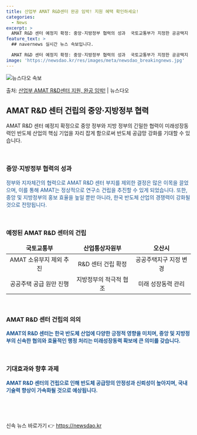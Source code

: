 ```yaml
---
title: 산업부 AMAT R&D센터 완공 임박! 지원 혜택 확인하세요!
categories:
  - News
excerpt: >
  AMAT R&D 센터 예정지 확정: 중앙·지방정부 협력의 성과  국토교통부가 지정한 공공택지 후보지에 AMA…
feature_text: >
  ## navernews 실시간 뉴스 속보입니다.

  AMAT R&D 센터 예정지 확정: 중앙·지방정부 협력의 성과  국토교통부가 지정한 공공택지 후보지에 AMA…
image: 'https://newsdao.kr/res/images/meta/newsdao_breakingnews.jpg'
---
```


![뉴스다오 속보](https://newsdao.kr/res/images/meta/newsdao_breakingnews.jpg)

<p>출처: <a href="https://newsdao.kr/4545" rel="dofollow">산업부 AMAT R&D센터 지원, 완공 임박!</a> | 뉴스다오</p>

<h2 data-ke-size="size26">AMAT R&amp;D 센터 건립의 중앙·지방정부 협력</h2>
AMAT R&D 센터 예정지 확정으로 중앙 정부와 지방 정부의 긴밀한 협력이 미래성장동력인 반도체 산업의 핵심 기업을 자리 잡게 함으로써 반도체 공급망 강화를 기대할 수 있습니다.

<p data-ke-size="size16">&#8203;</p>

<h3>중앙·지방정부 협력의 성과</h3>
<span style="color: #1a5490;">정부와 지자체간의 협력으로 AMAT R&D 센터 부지를 제외한 결정은 많은 이목을 끌었으며, 이를 통해 AMAT는 정상적으로 연구소 건립을 추진할 수 있게 되었습니다. 또한, 중앙 및 지방정부의 홍보 효율을 높일 뿐만 아니라, 한국 반도체 산업의 경쟁력이 강화될 것으로 전망됩니다.</span>

<p data-ke-size="size16">&#8203;</p>

<h3>예정된 AMAT R&D 센터의 건립</h3>
<table>
<thead>
<tr>
<td style="text-align: center; height: 17px;"><b>국토교통부</b></td>
<td style="text-align: center; height: 17px;"><b>산업통상자원부</b></td>
<td style="text-align: center; height: 17px;"><b>오산시</b></td>
</tr>
</thead>
<tbody>
<tr>
<td style="text-align: center; height: 17px;">AMAT 소유부지 제외 추진</td>
<td style="text-align: center; height: 17px;">R&D 센터 건립 확정</td>
<td style="text-align: center; height: 17px;">공공주택지구 지정 변경</td>
</tr>
<tr>
<td style="text-align: center; height: 17px;">공공주택 공급 원만 진행</td>
<td style="text-align: center; height: 17px;">지방정부의 적극적 협조</td>
<td style="text-align: center; height: 17px;">미래 성장동력 관리</td>
</tr>
</tbody>
</table>

<p data-ke-size="size16">&#8203;</p>

<h3>AMAT R&D 센터 건립의 의의</h3>
<b><span style="color: #1a5490;">AMAT의 R&D 센터는 한국 반도체 산업에 다양한 긍정적 영향을 미치며, 중앙 및 지방정부의 신속한 협의와 효율적인 행정 처리는 미래성장동력 확보에 큰 의미를 갖습니다.</span></b>

<p data-ke-size="size16">&#8203;</p>

<h3>기대효과와 향후 과제</h3>
<b><span style="color: #1a5490;">AMAT R&D 센터의 건립으로 인해 반도체 공급망의 안정성과 신뢰성이 높아지며, 국내 기술력 향상이 가속화될 것으로 예상됩니다.</span></b>

<p data-ke-size="size16">&#8203;</p>

<p data-ke-size="size16">&nbsp;</p> 

신속 뉴스 바로가기 👉 <a href="https://newsdao.kr" rel="dofollow">https://newsdao.kr</a>


